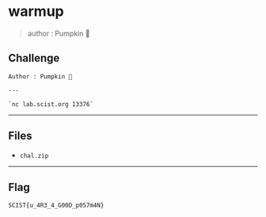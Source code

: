 # warmup
> author : Pumpkin 🎃

## Challenge
```
Author : Pumpkin 🎃

---

`nc lab.scist.org 13376`
```

---
## Files
- `chal.zip`

---
## Flag
```
SCIST{u_4R3_4_G00D_p057m4N}
```